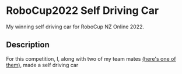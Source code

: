 # RoboCup2022 Self Driving Car
My winning self driving car for RoboCup NZ Online 2022.

## Description
For this competition, I, along with two of my team mates [(here's one of them)](https://github.com/cupOfTeaInc?tab=overview&from=2022-07-01&to=2022-07-15), made a self driving car
